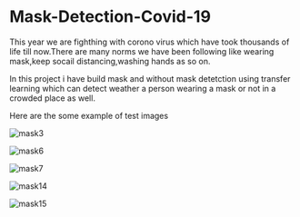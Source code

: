 # Mask-Detection-Covid-19
This year we are fighthing with corono virus which have took thousands of life till now.There are many norms we have been following like wearing mask,keep socail distancing,washing hands as so on.

In this project i have build mask and without mask detetction using transfer learning which can detect weather a person wearing a mask or not in a crowded place as well.

Here are the some example of test images 

![mask3](https://user-images.githubusercontent.com/38464023/82689421-11640e80-9c78-11ea-974f-3e274bf6109d.PNG)

![mask6](https://user-images.githubusercontent.com/38464023/82689436-1628c280-9c78-11ea-96ac-5b7e7eb93c52.PNG)

![mask7](https://user-images.githubusercontent.com/38464023/82689442-17f28600-9c78-11ea-9252-490cd297d82e.PNG)

![mask14](https://user-images.githubusercontent.com/38464023/82689451-1c1ea380-9c78-11ea-9888-d8dc8196c100.PNG)

![mask15](https://user-images.githubusercontent.com/38464023/82689468-22ad1b00-9c78-11ea-8e3b-835ed20e304f.PNG)








